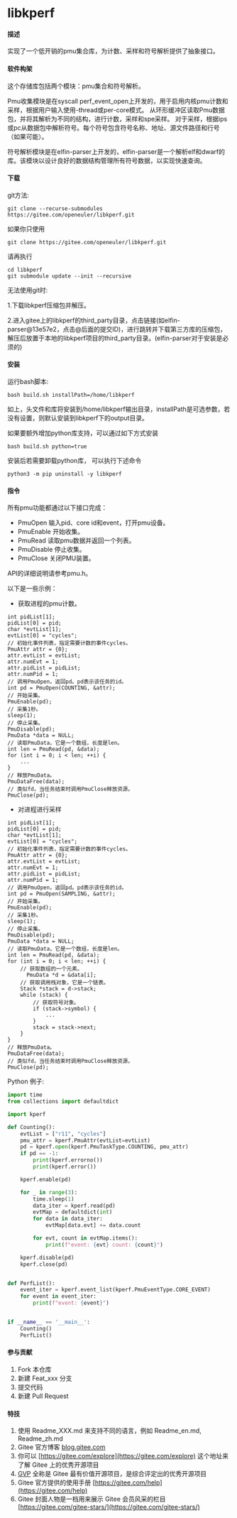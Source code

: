 # libkperf

#### 描述

实现了一个低开销的pmu集合库，为计数、采样和符号解析提供了抽象接口。 

#### 软件构架

这个存储库包括两个模块：pmu集合和符号解析。 

Pmu收集模块是在syscall perf_event_open上开发的，用于启用内核pmu计数和采样，根据用户输入使用-thread或per-core模式。
从环形缓冲区读取Pmu数据包，并将其解析为不同的结构，进行计数，采样和spe采样。
对于采样，根据ips或pc从数据包中解析符号。每个符号包含符号名称、地址、源文件路径和行号（如果可能）。

符号解析模块是在elfin-parser上开发的，elfin-parser是一个解析elf和dwarf的库。该模块以设计良好的数据结构管理所有符号数据，以实现快速查询。 

#### 下载

git方法:

```shell
git clone --recurse-submodules https://gitee.com/openeuler/libkperf.git
```
如果你只使用
```shell
git clone https://gitee.com/openeuler/libkperf.git
```
请再执行 
```shell
cd libkperf
git submodule update --init --recursive
```

无法使用git时:

1.下载libkperf压缩包并解压。

2.进入gitee上的libkperf的third_party目录，点击链接(如elfin-parser@13e57e2，点击@后面的提交ID)，进行跳转并下载第三方库的压缩包，解压后放置于本地的libkperf项目的third_party目录。(elfin-parser对于安装是必须的)

#### 安装

运行bash脚本:

```shell
bash build.sh installPath=/home/libkperf
```

如上，头文件和库将安装到/home/libkperf输出目录，installPath是可选参数，若没有设置，则默认安装到libkperf下的output目录。

如果要额外增加python库支持，可以通过如下方式安装
```shell
bash build.sh python=true
```

安装后若需要卸载python库， 可以执行下述命令
```shell
python3 -m pip uninstall -y libkperf
```

#### 指令

所有pmu功能都通过以下接口完成： 

- PmuOpen
   输入pid、core id和event，打开pmu设备。
- PmuEnable
  开始收集。
- PmuRead
   读取pmu数据并返回一个列表。
- PmuDisable
  停止收集。
- PmuClose
  关闭PMU装置。

API的详细说明请参考pmu.h。

以下是一些示例： 

- 获取进程的pmu计数。 

```
int pidList[1];
pidList[0] = pid;
char *evtList[1];
evtList[0] = "cycles";
// 初始化事件列表，指定需要计数的事件cycles。
PmuAttr attr = {0};
attr.evtList = evtList;
attr.numEvt = 1;
attr.pidList = pidList;
attr.numPid = 1;
// 调用PmuOpen，返回pd。pd表示该任务的id。
int pd = PmuOpen(COUNTING, &attr);
// 开始采集。
PmuEnable(pd);
// 采集1秒。
sleep(1);
// 停止采集。
PmuDisable(pd);
PmuData *data = NULL;
// 读取PmuData，它是一个数组，长度是len。
int len = PmuRead(pd, &data);
for (int i = 0; i < len; ++i) {
	...
}
// 释放PmuData。
PmuDataFree(data);
// 类似fd，当任务结束时调用PmuClose释放资源。
PmuClose(pd);
```

- 对进程进行采样
```
int pidList[1];
pidList[0] = pid;
char *evtList[1];
evtList[0] = "cycles";
// 初始化事件列表，指定需要计数的事件cycles。
PmuAttr attr = {0};
attr.evtList = evtList;
attr.numEvt = 1;
attr.pidList = pidList;
attr.numPid = 1;
// 调用PmuOpen，返回pd。pd表示该任务的id。
int pd = PmuOpen(SAMPLING, &attr);
// 开始采集。
PmuEnable(pd);
// 采集1秒。
sleep(1);
// 停止采集。
PmuDisable(pd);
PmuData *data = NULL;
// 读取PmuData，它是一个数组，长度是len。
int len = PmuRead(pd, &data);
for (int i = 0; i < len; ++i) {
    // 获取数组的一个元素。
	  PmuData *d = &data[i];
    // 获取调用栈对象，它是一个链表。
    Stack *stack = d->stack;
    while (stack) {
        // 获取符号对象。
        if (stack->symbol) {
            ...
        }
        stack = stack->next;
    }
}
// 释放PmuData。
PmuDataFree(data);
// 类似fd，当任务结束时调用PmuClose释放资源。
PmuClose(pd);
```
  

Python 例子:
```python
import time
from collections import defaultdict

import kperf

def Counting():
    evtList = ["r11", "cycles"]
    pmu_attr = kperf.PmuAttr(evtList=evtList)
    pd = kperf.open(kperf.PmuTaskType.COUNTING, pmu_attr)
    if pd == -1:
        print(kperf.errorno())
        print(kperf.error())

    kperf.enable(pd)

    for _ in range(3):
        time.sleep(1)
        data_iter = kperf.read(pd)
        evtMap = defaultdict(int)
        for data in data_iter:
            evtMap[data.evt] += data.count

        for evt, count in evtMap.items():
            print(f"event: {evt} count: {count}")

    kperf.disable(pd)
    kperf.close(pd)


def PerfList():
    event_iter = kperf.event_list(kperf.PmuEventType.CORE_EVENT)
    for event in event_iter:
        print(f"event: {event}")


if __name__ == '__main__':
    Counting()
    PerfList()
```

#### 参与贡献

1.  Fork 本仓库
2.  新建 Feat_xxx 分支
3.  提交代码
4.  新建 Pull Request


#### 特技

1.  使用 Readme\_XXX.md 来支持不同的语言，例如 Readme\_en.md, Readme\_zh.md
2.  Gitee 官方博客 [blog.gitee.com](https://blog.gitee.com)
3.  你可以 [https://gitee.com/explore](https://gitee.com/explore) 这个地址来了解 Gitee 上的优秀开源项目
4.  [GVP](https://gitee.com/gvp) 全称是 Gitee 最有价值开源项目，是综合评定出的优秀开源项目
5.  Gitee 官方提供的使用手册 [https://gitee.com/help](https://gitee.com/help)
6.  Gitee 封面人物是一档用来展示 Gitee 会员风采的栏目 [https://gitee.com/gitee-stars/](https://gitee.com/gitee-stars/)
